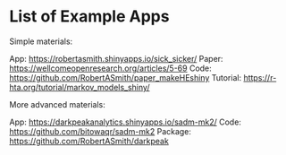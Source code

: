 # List of Example Apps


Simple materials:

App: 			https://robertasmith.shinyapps.io/sick_sicker/ 
Paper: 		https://wellcomeopenresearch.org/articles/5-69
Code: 		https://github.com/RobertASmith/paper_makeHEshiny
Tutorial: 		https://r-hta.org/tutorial/markov_models_shiny/ 


More advanced materials: 

App: 			https://darkpeakanalytics.shinyapps.io/sadm-mk2/ 
Code: 		https://github.com/bitowaqr/sadm-mk2
Package: 		https://github.com/RobertASmith/darkpeak

